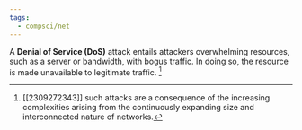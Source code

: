 ```yaml
---
tags:
  - compsci/net
---
```

A **Denial of Service (DoS)** attack entails attackers overwhelming resources, such as a server or bandwidth, with bogus traffic. In doing so, the resource is made unavailable to legitimate traffic. [^1]

[^1]: [[2309272343]] such attacks are a consequence of the increasing complexities arising from the continuously expanding size and interconnected nature of networks.